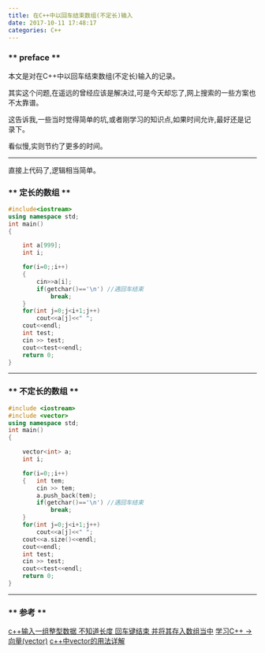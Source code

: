 ```yaml
---
title: 在C++中以回车结束数组(不定长)输入
date: 2017-10-11 17:48:17
categories: C++
---
```


### ** preface **

本文是对<span class="under0">在C++中以回车结束数组(不定长)输入</span>的记录。

其实这个问题,在遥远的曾经应该是解决过,可是今天却忘了,网上搜索的一些方案也不太靠谱。

这告诉我,一些当时觉得简单的坑,或者刚学习的知识点,如果时间允许,最好还是记录下。

看似慢,实则节约了更多的时间。

**********

直接上代码了,逻辑相当简单。

### ** 定长的数组 **

```C++
#include<iostream>
using namespace std;
int main()
{

    int a[999];
    int i;

    for(i=0;;i++)
    {
        cin>>a[i];
        if(getchar()=='\n') //遇回车结束
            break;
    }
    for(int j=0;j<i+1;j++)
        cout<<a[j]<<" ";
    cout<<endl;
    int test;
    cin >> test;
    cout<<test<<endl;
    return 0;
}
```
**********

### ** 不定长的数组 **

```C++
#include <iostream>
#include <vector>
using namespace std;
int main()
{

    vector<int> a;
    int i;

    for(i=0;;i++)
    {   int tem;
        cin >> tem;
        a.push_back(tem);
        if(getchar()=='\n') //遇回车结束
            break;
    }
    for(int j=0;j<i+1;j++)
        cout<<a[j]<<" ";
    cout<<a.size()<<endl;
    cout<<endl;
    int test;
    cin >> test;
    cout<<test<<endl;
    return 0;
}
```
***********

### ** 参考 **
[c++输入一组整型数据 不知道长度 回车键结束 并将其存入数组当中](http://www.cnblogs.com/banyanqianmian/p/6241602.html)
[学习C++ -> 向量(vector)](http://www.cnblogs.com/mr-wid/archive/2013/01/22/2871105.html)
[c++中vector的用法详解](http://blog.csdn.net/hancunai0017/article/details/7032383)
